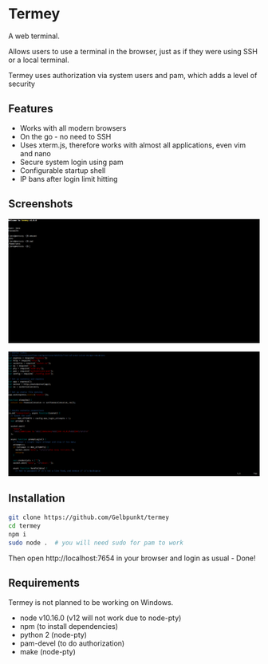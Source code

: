 # Termey

A web terminal.

Allows users to use a terminal in the browser, just as if they were using SSH or a local terminal.

Termey uses authorization via system users and pam, which adds a level of security

## Features

- Works with all modern browsers
- On the go - no need to SSH
- Uses xterm.js, therefore works with almost all applications, even vim and nano
- Secure system login using pam
- Configurable startup shell
- IP bans after login limit hitting

## Screenshots

![Image 1](https://raw.githubusercontent.com/Gelbpunkt/termey/master/screenshots/termey1.png)

![Image 2](https://raw.githubusercontent.com/Gelbpunkt/termey/master/screenshots/termey2.png)

## Installation

```sh
git clone https://github.com/Gelbpunkt/termey
cd termey
npm i
sudo node .  # you will need sudo for pam to work
```

Then open http://localhost:7654 in your browser and login as usual - Done!

## Requirements

Termey is not planned to be working on Windows.

- node v10.16.0 (v12 will not work due to node-pty)
- npm (to install dependencies)
- python 2 (node-pty)
- pam-devel (to do authorization)
- make (node-pty)
